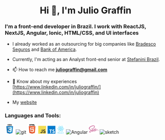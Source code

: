 <h1 align="center">Hi 👋, I'm Julio Graffin</h1>
<h3 align="left">I'm a front-end developer in Brazil. I work with ReactJS, NextJS, Angular, Ionic, HTML/CSS, and UI interfaces</h3>

- I already worked as an outsourcing for big companies like [Bradesco Seguros](https://sabion.com.br/) and [Bank of America](https://www.bankofamerica.com/).
- Currently, I'm acting as an Analyst front-end senior at [Stefanini Brazil](https://stefanini.com/pt-br/).

- 📫 How to reach me **juliograffin@gmail.com**

- 📄 Know about my experiences [https://www.linkedin.com/in/juliograffin/](https://www.linkedin.com/in/juliograffin)

- My [website](https://juliograffin-pink.vercel.app)

  


<h3 align="left">Languages and Tools:</h3>
<p align="left"> 
  <img src="https://raw.githubusercontent.com/devicons/devicon/master/icons/css3/css3-original-wordmark.svg" alt="css3" width="30" height="30"/>
  <img src="https://www.vectorlogo.zone/logos/git-scm/git-scm-icon.svg" alt="git" width="25" height="25"/> 
  <img src="https://raw.githubusercontent.com/devicons/devicon/master/icons/html5/html5-original-wordmark.svg" alt="html5" width="30" height="30"/> 
  <img src="https://raw.githubusercontent.com/devicons/devicon/master/icons/javascript/javascript-original.svg" alt="javascript" width="25" height="25"/> 
  <img src="https://raw.githubusercontent.com/devicons/devicon/master/icons/typescript/typescript-original.svg" alt="typescript" width="25" height="25"/>
  <img src="https://raw.githubusercontent.com/devicons/devicon/master/icons/react/react-original-wordmark.svg" alt="react" width="25" height="25"/>
  <img src="https://angular.io/assets/images/logos/angular/angular.svg" alt="Angular" width="30" height="30" />
  <img src="https://raw.githubusercontent.com/devicons/devicon/master/icons/sass/sass-original.svg" alt="sass" width="30" height="30"/>
  <img src="https://www.vectorlogo.zone/logos/sketchapp/sketchapp-icon.svg" alt="sketch" width="26" height="26"/> 
</p>
